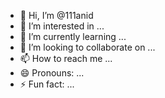 - 👋 Hi, I’m @111anid
- 👀 I’m interested in ...
- 🌱 I’m currently learning ...
- 💞️ I’m looking to collaborate on ...
- 📫 How to reach me ...
- 😄 Pronouns: ...
- ⚡ Fun fact: ...

<!---
111anid/111anid is a ✨ special ✨ repository because its `README.md` (this file) appears on your GitHub profile.
You can click the Preview link to take a look at your changes.
--->
